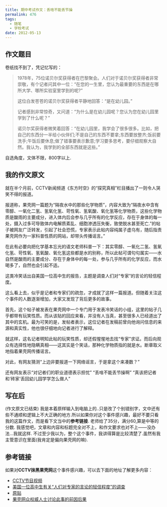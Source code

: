 ```yaml
---
title: 期中考试作文：丢啥不能丢节操
permalink: 476
tags:
  - 随笔
  - 学校考试
date: 2012-05-13
---
```


## 作文题目

卷纸找不到了，凭记忆写的：

> 1978年，75位诺贝尔奖获得者在巴黎聚会。人们对于诺贝尔奖获得者非常崇敬，有个记者问其中一位：“在您的一生里，您认为最重要的东西是在哪所大学、哪所实验室里学到的呢?”
>
>   这位白发苍苍的诺贝尔奖获得者平静地回答：“是在幼儿园。”
>
>   记者感到非常惊奇，又问道：“为什么是在幼儿园呢？您认为您在幼儿园里学到了什么呢？”
>
>   诺贝尔奖获得者微笑着回答：“在幼儿园里，我学会了很多很多。比如，把自己的东西分一半给小伙伴们;不是自己的东西不要拿;东西要放整齐;饭前要洗手;午饭后要休息;做了错事要表示歉意;学习要多思考，要仔细观察大自然。我认为，我学到的全部东西就是这些。”

自选角度，文体不限，800字以上.

## 我的作文原文

就在半个月前，CCTV新闻频道《东方时空》的“探究真相”栏目播出了一则令人哭笑不得的报道。

报道称，果壳网一篇题为“隔夜水中的那些化学物质”，内容大致为“隔夜水中含有零醇、一氧化二氢、氢氧化氢、苛性氧、氢氧酸、氧化氢等化学物质，这些化学物质是酸雨的主要成分，进入体内后会参与几乎所有的化学反应，存在于身体的每一处，摄入过多可导致体内电解质紊乱、细胞渗透压失衡，致使脱水甚至死亡.”的帖子被网友广泛转发，引起了社会恐慌，专家表示此帖内容纯属子虚乌有，随后指责果壳网作为一家科普性质的网站，却带头传播谣言。”

在此有必要向把化学基本忘光的语文老师科普一下：其实零醇、一氧化二氢、氢氧化氢、苛性氧、氢氧酸、氧化氢这些都是水的别称，所以此帖可谓句句属实——水自然是酸雨的主要成分、存在于身体中的每一处，参与几乎所有的化学反应，而水喝多了，自然也会引起不适。

这类冷笑话出自美国一位高中生的报告，主题是调查人们对“专家”的言论的轻信程度。

这么看上去，似乎是记者和专家们的疏忽，才成就了这样一篇报道。但随着关注这个事件的人数逐渐增加，大家又发现了背后更多的故事。

首先，这个帖子被发表在果壳网中一个专门用于发表冷笑话的小组，这里的帖子几乎都带有玩笑性质。而从该贴的回应来看，并没有人当真，甚至很多人已经道出了其中的玄机。最为可笑的是，发帖者表示，这位记者在发稿前曾向他询问信息的来源和真实性，他也很仔细地向记者进行了解释。

就这样，这名记者明知此帖的玩笑性质，却还假惺惺地去找“专家”求证。而后向观众有选择性地隐瞒真相——这其实是个笑话，那种化学物质指的就是水。断章取义地指着果壳网传播谣言。

对此，有网友猜测“上边非要报道一下网络谣言，于是拿这个来凑数？”

还有网友表示“对记者们的职业道德表示担忧”
“丢啥不能丢节操啊”
“真该把记者和‘砖家’丢回幼儿园学学怎么做人”

## 写在后

(作文原文已结束)
我是本着原样输入到电脑上的..只是改了个别错别字，文中还有些不通顺和逻辑上不大正确的地方.所以如果你对这个事件感兴趣，最好不要只看我的这篇作文，而是看下文当中的**参考链接**.
老师给了35分，满分60,算是中等的分数.
我感觉吧，文章和内容和标题完全对不上，和作文要求也对不上——没办法&#8230;我就这样.
不过至少我以为，整个这个事件，我讲得算是比较清楚了.虽然有我主管意识在里面(我肯定是偏向果壳网的嘛).

## 参考链接

如果对**CCTV抹黑果壳网**这个事件感兴趣，可以去下面的地址了解更多内容：

*   [CCTV节目视频](http://news.cntv.cn/china/20120414/118077.shtml)
*   [美国一位高中生有关“人们对专家的言论的轻信程度”的调查](http://zh.wikipedia.org/wiki/%E4%B8%80%E6%B0%A7%E5%8C%96%E4%BA%8C%E6%B0%A2%E6%81%B6%E4%BD%9C%E5%89%A7)
*   [原贴](http://www.guokr.com/post/140450/)
*   [果壳网众权威人士讨论此事的前因后果](http://www.guokr.com/question/149796/)
